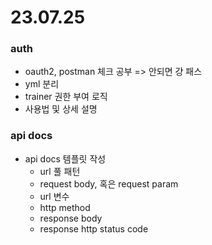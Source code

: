 # 23.07.25

### auth
- oauth2, postman 체크 공부 => 안되면 걍 패스
- yml 분리
- trainer 권한 부여 로직
- 사용법 및 상세 설명

### api docs
- api docs 템플릿 작성
  - url 풀 패턴
  - request body, 혹은 request param
  - url 변수
  - http method
  - response body
  - response http status code